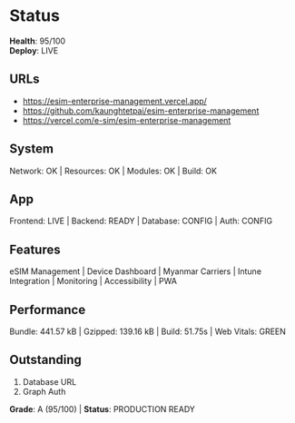 # Status

**Health**: 95/100  
**Deploy**: LIVE  

## URLs
- https://esim-enterprise-management.vercel.app/
- https://github.com/kaunghtetpai/esim-enterprise-management
- https://vercel.com/e-sim/esim-enterprise-management

## System
Network: OK | Resources: OK | Modules: OK | Build: OK

## App
Frontend: LIVE | Backend: READY | Database: CONFIG | Auth: CONFIG

## Features
eSIM Management | Device Dashboard | Myanmar Carriers | Intune Integration | Monitoring | Accessibility | PWA

## Performance
Bundle: 441.57 kB | Gzipped: 139.16 kB | Build: 51.75s | Web Vitals: GREEN

## Outstanding
1. Database URL
2. Graph Auth

**Grade**: A (95/100) | **Status**: PRODUCTION READY